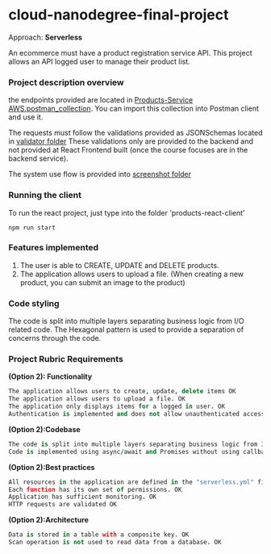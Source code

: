 # cloud-nanodegree-final-project
Approach: __Serverless__

An ecommerce must have a product registration service API.
This project allows an API logged user to manage their product list.

### Project description overview 

the endpoints provided are located in [Products-Service AWS.postman_collection](https://github.com/fthiagomedeiros/cloud-nanodegree-final-project/blob/dev/docs/screenshots/Products-Service%20AWS.postman_collection.json).
You can import this collection into Postman client and use it.

The requests must follow the validations provided as JSONSchemas located in [validator folder](https://github.com/fthiagomedeiros/cloud-nanodegree-final-project/tree/dev/docs/screenshots/products-service/validator)
These validations only are provided to the backend and not provided at React Frontend built (once the course focuses are in the backend service).

The system use flow is provided into [screenshot folder](https://github.com/fthiagomedeiros/cloud-nanodegree-final-project/tree/dev/docs/screenshots/screenshots)


### Running the client

To run the react project, just type into the folder 'products-react-client'
```node
npm run start
``` 


### Features implemented

1. The user is able to CREATE, UPDATE and DELETE products.
2. The application allows users to upload a file. (When creating a new product, you can submit an image to the product)

### Code styling

The code is split into multiple layers separating business logic from I/O related code.
The Hexagonal pattern is used to provide a separation of concerns through the code.


### Project Rubric Requirements

__(Option 2): Functionality__


```coffeescript
The application allows users to create, update, delete items OK
The application allows users to upload a file. OK
The application only displays items for a logged in user. OK
Authentication is implemented and does not allow unauthenticated access. OK
```

__(Option 2):Codebase__

```coffeescript
The code is split into multiple layers separating business logic from I/O related code. OK
Code is implemented using async/await and Promises without using callbacks. OK
```

__(Option 2):Best practices__

```coffeescript
All resources in the application are defined in the "serverless.yml" file OK
Each function has its own set of permissions. OK
Application has sufficient monitoring. OK
HTTP requests are validated OK
```

__(Option 2):Architecture__

```coffeescript
Data is stored in a table with a composite key. OK
Scan operation is not used to read data from a database. OK
```

